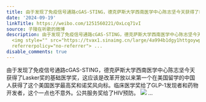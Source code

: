 ```yaml
---
title: 由于发现了免疫信号通路cGAS-STING，德克萨斯大学西南医学中心陈志坚今天获得了Lasker奖的基础医学奖，这应该是改革开放以来第一个在美国留学的中国人获得了这个...
date: '2024-09-19'
linkTitle: https://weibo.com/1251560221/OxLcq71vI
source: 子陵在听歌的微博
description: 由于发现了免疫信号通路cGAS-STING，德克萨斯大学西南医学中心陈志坚今天获得了Lasker奖的基础医学奖，这应该是改革开放以来第一个在美国留学的中国人获得了这个美国医学最高奖和诺奖风向标。临床医学奖给了GLP-1发现者和药物开发者，这个一点也不意外。公共服务奖给了HIV预防。
  <img style="" src="https://tvax1.sinaimg.cn/large/4a994b1dgy1httgoywpxgj24df2nxb0q.jpg"
  referrerpolicy="no-referrer"> ...
disable_comments: true
---
```

由于发现了免疫信号通路cGAS-STING，德克萨斯大学西南医学中心陈志坚今天获得了Lasker奖的基础医学奖，这应该是改革开放以来第一个在美国留学的中国人获得了这个美国医学最高奖和诺奖风向标。临床医学奖给了GLP-1发现者和药物开发者，这个一点也不意外。公共服务奖给了HIV预防。 <img style="" src="https://tvax1.sinaimg.cn/large/4a994b1dgy1httgoywpxgj24df2nxb0q.jpg" referrerpolicy="no-referrer"> ...